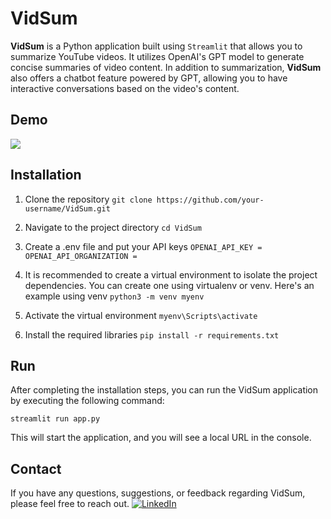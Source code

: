 # VidSum

<!--<img src="https://img.shields.io/github/stars/yaserrar/VidSum?color=blue&style=social"/>-->

**VidSum** is a Python application built using `Streamlit` that allows you to summarize YouTube videos. It utilizes OpenAI's GPT model to generate concise summaries of video content. In addition to summarization, **VidSum** also offers a chatbot feature powered by GPT, allowing you to have interactive conversations based on the video's content.

## Demo

<a href="https://VidSum.streamlit.app"><img src="https://static.streamlit.io/badges/streamlit_badge_black_white.svg"/></a>

## Installation

1. Clone the repository
   `git clone https://github.com/your-username/VidSum.git`

2. Navigate to the project directory
   `cd VidSum`

3. Create a .env file and put your API keys
   `OPENAI_API_KEY = `
   `OPENAI_API_ORGANIZATION = `

4. It is recommended to create a virtual environment to isolate the project dependencies. You can create one using virtualenv or venv. Here's an example using venv
   `python3 -m venv myenv`

5. Activate the virtual environment
   `myenv\Scripts\activate`

6. Install the required libraries
   `pip install -r requirements.txt`

## Run

After completing the installation steps, you can run the VidSum application by executing the following command:

`streamlit run app.py`

This will start the application, and you will see a local URL in the console.

## Contact

If you have any questions, suggestions, or feedback regarding VidSum, please feel free to reach out.
<a href="https://www.linkedin.com/in/youssefaserrar/">
![LinkedIn](https://img.shields.io/badge/linkedin-%230077B5.svg?style=for-the-badge&logo=linkedin&logoColor=white)</a>
